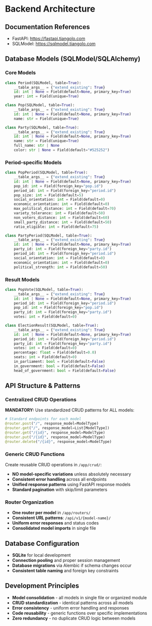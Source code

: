 # Backend Architecture

## Documentation References
- FastAPI: https://fastapi.tiangolo.com
- SQLModel: https://sqlmodel.tiangolo.com

## Database Models (SQLModel/SQLAlchemy)

### Core Models
```python
class Period(SQLModel, table=True):
    __table_args__ = {"extend_existing": True}
    id: int | None = Field(default=None, primary_key=True)
    year: int = Field(unique=True)

class Pop(SQLModel, table=True):
    __table_args__ = {"extend_existing": True}
    id: int | None = Field(default=None, primary_key=True)
    name: str = Field(unique=True)

class Party(SQLModel, table=True):
    __table_args__ = {"extend_existing": True}
    id: int | None = Field(default=None, primary_key=True)
    name: str = Field(unique=True)
    full_name: str | None
    color: str | None = Field(default="#525252")
```

### Period-specific Models
```python
class PopPeriod(SQLModel, table=True):
    __table_args__ = {"extend_existing": True}
    id: int | None = Field(default=None, primary_key=True)
    pop_id: int = Field(foreign_key="pop.id")
    period_id: int = Field(foreign_key="period.id")
    pop_size: int = Field(default=5)
    social_orientation: int = Field(default=0)
    economic_orientation: int = Field(default=0)
    max_political_distance: int = Field(default=70)
    variety_tolerance: int = Field(default=50)
    non_voters_distance: int = Field(default=60)
    small_party_distance: int = Field(default=50)
    ratio_eligible: int = Field(default=75)

class PartyPeriod(SQLModel, table=True):
    __table_args__ = {"extend_existing": True}
    id: int | None = Field(default=None, primary_key=True)
    party_id: int = Field(foreign_key="party.id")
    period_id: int = Field(foreign_key="period.id")
    social_orientation: int = Field(default=0)
    economic_orientation: int = Field(default=0)
    political_strength: int = Field(default=50)
```

### Result Models
```python
class PopVote(SQLModel, table=True):
    __table_args__ = {"extend_existing": True}
    id: int | None = Field(default=None, primary_key=True)
    period_id: int = Field(foreign_key="period.id")
    pop_id: int = Field(foreign_key="pop.id")
    party_id: int = Field(foreign_key="party.id")
    votes: int = Field(default=0)

class ElectionResult(SQLModel, table=True):
    __table_args__ = {"extend_existing": True}
    id: int | None = Field(default=None, primary_key=True)
    period_id: int = Field(foreign_key="period.id")
    party_id: int = Field(foreign_key="party.id")
    votes: int = Field(default=0)
    percentage: float = Field(default=0.0)
    seats: int = Field(default=0)
    in_parliament: bool = Field(default=False)
    in_government: bool = Field(default=False)
    head_of_government: bool = Field(default=False)
```

## API Structure & Patterns

### Centralized CRUD Operations
**MANDATORY:** Use standardized CRUD patterns for ALL models:

```python
# Standard endpoints for each model
@router.post("/", response_model=ModelType)
@router.get("/", response_model=List[ModelType]) 
@router.get("/{id}", response_model=ModelType)
@router.put("/{id}", response_model=ModelType)
@router.delete("/{id}", response_model=ModelType)
```

### Generic CRUD Functions
Create reusable CRUD operations in `/app/crud/`:
- **NO model-specific variations** unless absolutely necessary
- **Consistent error handling** across all endpoints
- **Unified response patterns** using FastAPI response models
- **Standard pagination** with skip/limit parameters

### Router Organization
- **One router per model** in `/app/routers/`
- **Consistent URL patterns**: `/api/v1/{model-name}/`
- **Uniform error responses** and status codes
- **Consolidated model imports** in single file

## Database Configuration
- **SQLite** for local development
- **Connection pooling** and proper session management
- **Database migrations** via Alembic if schema changes occur
- **Consistent table naming** and foreign key constraints

## Development Principles
- **Model consolidation** - all models in single file or organized module
- **CRUD standardization** - identical patterns across all models  
- **Error consistency** - uniform error handling and responses
- **Code reusability** - generic functions over specific implementations
- **Zero redundancy** - no duplicate CRUD logic between models